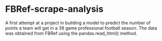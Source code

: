 # FBRef-scrape-analysis
A first attempt at a project in building a model to predict the number of points a team will get in a 38 game professional football season. The data was obtained from FBRef using the pandas.read_html() method.
